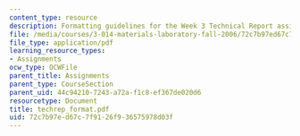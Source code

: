 ```yaml
---
content_type: resource
description: Formatting guidelines for the Week 3 Technical Report assignment.
file: /media/courses/3-014-materials-laboratory-fall-2006/72c7b97ed67c7f9126f936575978d03f_techrep_format.pdf
file_type: application/pdf
learning_resource_types:
- Assignments
ocw_type: OCWFile
parent_title: Assignments
parent_type: CourseSection
parent_uid: 44c94210-7243-a72a-f1c8-ef367de020d6
resourcetype: Document
title: techrep_format.pdf
uid: 72c7b97e-d67c-7f91-26f9-36575978d03f
---
```

